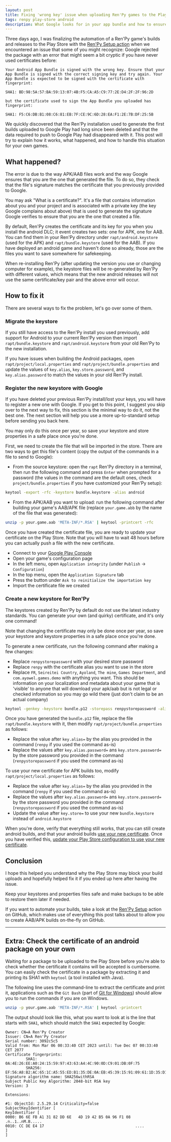 ```yaml
---
layout: post
title: Fixing 'wrong key' issue when uploading Ren'Py games to the Play Store
tags: renpy play-store android
description: What Google looks for in your app bundle and how to ensure you provide it
---
```


Three days ago, I was finalizing the automation of a Ren'Py game's builds and releases to the Play Store with the [Ren'Py Setup action](https://github.com/ayowel/renpy-setup-action) when we encountered an issue that some of you might recognize: Google rejected the package with an error that might seem a bit cryptic if you have never used certificates before:

```
Your Android App Bundle is signed with the wrong key. Ensure that your App Bundle is signed with the correct signing key and try again. Your App Bundle is expected to be signed with the certificate with fingerprint:

SHA1: BD:98:5A:57:BA:59:13:07:4B:F5:CA:A5:C9:77:2E:D4:2F:2F:96:2D

but the certificate used to sign the App Bundle you uploaded has fingerprint:

SHA1: F5:C6:DB:B1:08:C6:81:EB:7F:CE:9C:6D:28:EA:F1:2E:7B:DF:25:5B
```

We quickly discovered that the Ren'Py installation used to generate the first builds uploaded to Google Play had long since been deleted and that the data required to push to Google Play had disappeared with it. This post will try to explain how it works, what happened, and how to handle this situation for your own games.

## What happened?

The error is due to the way APK/AAB files work and the way Google ensures that you are the one that generated the file. To do so, they check that the file's signature matches the certificate that you previously provided to Google.

You may ask "What is a certificate?". It's a file that contains information about you and your project and is associated with a private key (the key Google complains about above) that is used to generate the signature Google verifies to ensure that you are the one that created a file.

By default, Ren'Py creates the certificate and its key for you when you install the android DLC; it event creates two sets: one for APK, one for AAB. You can find them in your Ren'Py directory under `rapt/android.keystore` (used for the APK) and `rapt/bundle.keystore` (used for the AAB). If you have deployed an android game and haven't done so already, those are the files you want to save somewhere for safekeeping.

When re-installing Ren'Py (after updating the version you use or changing computer for example), the keystore files will be re-generated by Ren'Py with different values, which means that the new android releases will not use the same certificate/key pair and the above error will occur.

## How to fix it

There are several ways to fix the problem, let's go over some of them.

### Migrate the keystore

If you still have access to the Ren'Py install you used previously, add support for Android to your current Ren'Py version then import `rapt/bundle.keystore` and `rapt/android.keystore` from your old Ren'Py to the new installation.

If you have issues when building the Android packages, open `rapt/project/local.properties` and `rapt/project/bundle.properties` and update the values of `key.alias`, `key.store.password`, and `key.alias.password` to match the values in your old Ren'Py install.

<div id="register-keystore-google"></div>

### Register the new keystore with Google

If you have deleted your previous Ren'Py install/lost your keys, you will have to register a new one with Google. If you get to this point, I suggest you skip over to the next way to fix, this section is the minimal way to do it, not the best one. The next section will help you use a more up-to-standard setup before sending you back here.

You may only do this once per year, so save your keystore and store properties in a safe place once you're done.

First, we need to create the file that will be imported in the store. There are two ways to get this file's content (copy the output of the commands in a file to send to Google):

* From the source keystore: open the `rapt` Ren'Py directory in a terminal, then run the following command and press `Enter` when prompted for a password (the values in the command are the default ones, check `project/bundle.properties` if you have customized your Ren'Py setup):

```sh
keytool -export -rfc -keystore bundle.keystore -alias android
```

* From the APK/AAB you want to upload: run the following command after building your game's AAB/APK file (replace `your.game.abb` by the name of the file that was generated):

```sh
unzip -p your.game.aab 'META-INF/*.RSA' | keytool -printcert -rfc
```

Once you have created the certificate file, you are ready to update your certificate on the Play Store. Note that you will have to wait 48 hours before you can actually push a file with the new certificate.

* Connect to your [Google Play Console](https://play.google.com/console/developer/)
* Open your game's configuration page
* In the left menu, open `Application integrity` (under `Publish` -> `Configuration`)
* In the top menu, open the `Application Signature` tab
* Press the button under `Ask to reinitialize the importation key`
* Import the certificate file we created

### Create a new keystore for Ren'Py

The keystores created by Ren'Py by default do not use the latest industry standards. You can generate your own (and quirky) certificate, and it's only one command!

Note that changing the certificate may only be done once per year, so save your keystore and keystore properties in a safe place once you're done.

To generate a new certificate, run the following command after making a few changes:

* Replace `renpystorepassword` with your desired store password
* Replace `renpy` with the certificate alias you want to use in the store
* Replace `FR`, `Seireitei Country`, `Ayoland`, `The mine`, `Games Department`, and `com.ayowel.games.demo` with anything you want. This should be information on your localization and metadata about your game that is 'visible' to anyone that will download your apk/aab but is not legal or checked information so you may go wild there (just don't claim to be an actual company)

```bash
keytool -genkey -keystore bundle.p12 -storepass renpystorepassword -alias renpy -storetype pkcs12 -keysize 4096 -keyalg rsa -validity 10950 -dname "C=FR,ST=Seireitei,L=Ayoland,O=The mine,OU=Games Department,CN=com.ayowel.games.demo"
```

Once you have generated the `bundle.p12` file, replace the file `rapt/bundle.keystore` with it, then modify `rapt/project/bundle.properties` as follows:

* Replace the value after `key.alias=` by the alias you provided in the command (`renpy` if you used the command as-is)
* Replace the values after `key.alias.password=` ans `key.store.password=` by the store password you provided in the command (`renpystorepassword` if you used the command as-is)

To use your new certificate for APK builds too, modify `rapt/project/local.properties` as follows:

* Replace the value after `key.alias=` by the alias you provided in the command (`renpy` if you used the command as-is)
* Replace the values after `key.alias.password=` ans `key.store.password=` by the store password you provided in the command (`renpystorepassword` if you used the command as-is)
* Update the value after `key.store=` to use your new `bundle.keystore` instead of `android.keystore`

When you're done, verify that everything still works, that you can still create android builds, and that your android builds [use your new certificate](#check-certificate-android). Once you have verified this, [update your Play Store configuration to use your new certificate](#register-keystore-google).

## Conclusion

I hope this helped you understand why the Play Store may block your build uploads and hopefully helped fix it if you ended up here after having the issue.

Keep your keystores and properties files safe and make backups to be able to restore them later if needed.

If you want to automate your builds, take a look at the [Ren'Py Setup](https://github.com/marketplace/actions/ren-py-setup) action on GitHub, which makes use of everything this post talks about to allow you to create AAB/APK builds on-the-fly on GitHub.

---

<div id="check-certificate-android"></div>

## Extra: Check the certificate of an android package on your own

Waiting for a package to be uploaded to the Play Store before you're able to check whether the certificate it contains will be accepted is cumbersome. You can easily check the certificate in a package by extracting it and printing its SHA1 with `keytool` (a tool installed with Java).

The following line uses the command-line to extract the certificate and print it, applications such as the `Git Bash` (part of [Git for Windows](https://git-scm.com/download/win)) should allow you to run the commands if you are on Windows.

```sh
unzip -p your.game.aab 'META-INF/*.RSA' | keytool -printcert
```

The output should look like this, what you want to look at is the line that starts with `SHA1`, which should match the `SHA1` expected by Google:

```
Owner: CN=A Ren'Py Creator
Issuer: CN=A Ren'Py Creator
Serial number: 3092c5c5
Valid from: Mon Mar 06 00:33:40 CET 2023 until: Tue Dec 07 00:33:40 CET 2077
Certificate fingerprints:
         SHA1: 0A:4E:26:EE:A0:24:15:59:97:43:63:A4:4C:90:0D:C9:01:DB:0F:75
         SHA256: EF:56:A8:B2:AC:65:1C:A5:55:ED:B1:35:DE:0A:EB:45:39:15:91:09:61:1D:35:D1:0A:67:2F:E7:C3:36:6D:7D
Signature algorithm name: SHA256withRSA
Subject Public Key Algorithm: 2048-bit RSA key
Version: 3

Extensions: 

#1: ObjectId: 2.5.29.14 Criticality=false
SubjectKeyIdentifier [
KeyIdentifier [
0000: B6 6E FB A1 31 82 DD 6E   4D 19 42 B5 0A 96 F1 08  .n..1..nM.B.....
0010: CC DE E4 17                                        ....
]
]
```
